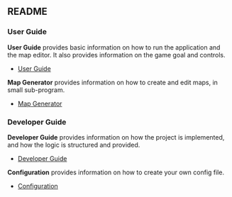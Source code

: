 ## README 

### User Guide
**User Guide** provides basic information on how to run the application and the map editor. It also provides information on the game goal and controls.
- [User Guide](UserGuide.md)

**Map Generator** provides information on how to create and edit maps, in small sub-program.
- [Map Generator](MapGenerator.md)

### Developer Guide
**Developer Guide** provides information on how the project is implemented, and how the logic is structured and provided.
- [Developer Guide](DeveloperGuide.md)

**Configuration** provides information on how to create your own config file.
- [Configuration](Configuration.md)